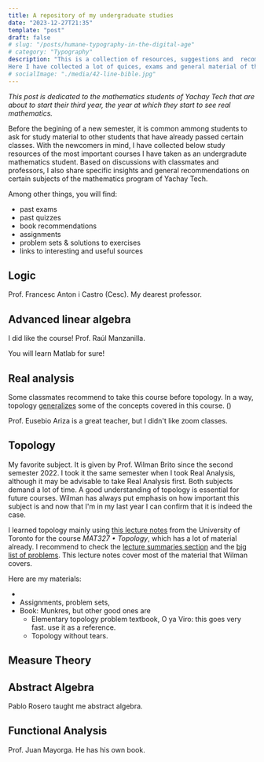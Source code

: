 ```yaml
---
title: A repository of my undergraduate studies
date: "2023-12-27T21:35"
template: "post"
draft: false
# slug: "/posts/humane-typography-in-the-digital-age"
# category: "Typography"
description: "This is a collection of resources, suggestions and  recommendations. 
Here I have collected a lot of quices, exams and general material of the courses I have taken as an undergrad. I also share insights and  general recommendations on certain subjects that are specific to the mathematics program of Yachay Tech. This collection is designed to assist fellow students in building a stronger math background."
# socialImage: "./media/42-line-bible.jpg"
---
```


_This post is dedicated to the mathematics students of Yachay Tech that are about to start their third year, the year at which they start to see real mathematics._


Before the begining of a new semester, it is common ammong students to ask for study material to other students that have already passed certain classes. With the newcomers in mind, I have collected below study resources of the most important courses I have taken as an undergradute mathematics student. Based on discussions with classmates and professors, I also share specific insights and  general recommendations on certain subjects of the  mathematics program of Yachay Tech. 

Among other things, you will find:
- past exams
- past quizzes
- book recommendations
- assignments
- problem sets & solutions to exercises
- links to interesting and useful sources

## Logic

Prof. Francesc Anton i Castro (Cesc). My dearest professor.

## Advanced linear algebra

I did like the course!
Prof. Raúl Manzanilla.

You will learn Matlab for sure! 

## Real analysis

Some classmates recommend to take this course before topology. In a way, topology [generalizes](https://www.youtube.com/watch?v=PXIcas22MtQ&t=308s) some of the concepts covered in this course. ()

Prof. Eusebio Ariza is a great teacher, but I didn't like zoom classes.

## Topology

My favorite subject. It is given by Prof. Wilman Brito since the  second semester 2022. I took it the same semester when I took Real Analysis, although it may be advisable to take Real Analysis first. 
Both subjects  demand a lot of time.  A good understanding of topology is essential for future courses. Wilman has always put emphasis on how important this subject is and now that I'm in my last year I can confirm that it is indeed the case.

I learned topology mainly using [this lecture notes](https://www.math.toronto.edu/ivan/mat327/?resources) from the University of Toronto for the course _MAT327 • Topology_, which  has a lot of material already. I recommend to check the [lecture summaries section](https://www.math.toronto.edu/ivan/mat327/?summaries) and the [big list of problems](https://www.math.toronto.edu/ivan/mat327/docs/biglist.pdf). This lecture notes cover most of the material that  Wilman covers. 

Here are my materials:

- 
- Assignments, problem sets, 
- Book: Munkres, but other good ones are
    - Elementary topology problem textbook, O ya Viro: this goes very fast. use it as a reference. 
    - Topology without tears.




## Measure Theory



## Abstract Algebra

Pablo Rosero taught me abstract algebra. 

## Functional Analysis

Prof. Juan Mayorga. He has his own book.    